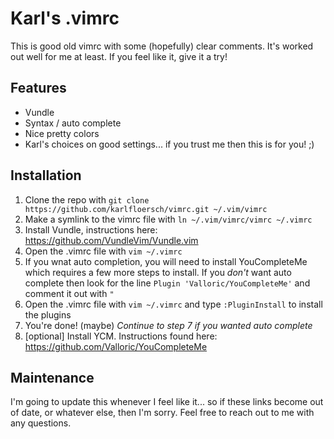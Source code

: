 # Karl's .vimrc
This is good old vimrc with some (hopefully) clear comments. It's worked out
well for me at least. If you feel like it, give it a try!

## Features
- Vundle
- Syntax / auto complete
- Nice pretty colors
- Karl's choices on good settings... if you trust me then this is for you! ;)

## Installation
1. Clone the repo with `git clone https://github.com/karlfloersch/vimrc.git ~/.vim/vimrc` 
2. Make a symlink to the vimrc file with `ln ~/.vim/vimrc/vimrc ~/.vimrc`
3. Install Vundle, instructions here: https://github.com/VundleVim/Vundle.vim
4. Open the .vimrc file with `vim ~/.vimrc` 
5. If you wnat auto completion, you will need to install YouCompleteMe which requires a
few more steps to install.  If you *don't* want auto complete then look for the line 
`Plugin 'Valloric/YouCompleteMe'` and comment it out with `"`
6. Open the .vimrc file with `vim ~/.vimrc` and type `:PluginInstall` to install the plugins
7. You're done! (maybe) *Continue to step 7 if you wanted auto complete*
8. [optional] Install YCM. Instructions found here: https://github.com/Valloric/YouCompleteMe

## Maintenance
I'm going to update this whenever I feel like it... so if these links become out of date,
or whatever else, then I'm sorry. Feel free to reach out to me with any questions.
